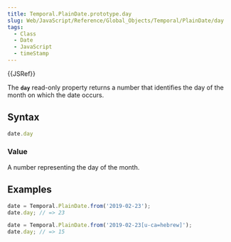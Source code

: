 ```yaml
---
title: Temporal.PlainDate.prototype.day
slug: Web/JavaScript/Reference/Global_Objects/Temporal/PlainDate/day
tags:
  - Class
  - Date
  - JavaScript
  - timeStamp
---
```

{{JSRef}}

The **`day`** read-only property returns a number that identifies the day of the
month on which the date occurs.

## Syntax

```js
date.day
```

### Value

A number representing the day of the month.

## Examples

```js
date = Temporal.PlainDate.from('2019-02-23');
date.day; // => 23

date = Temporal.PlainDate.from('2019-02-23[u-ca=hebrew]');
date.day; // => 15
```
